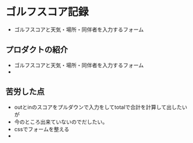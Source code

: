 # ゴルフスコア記録
- ゴルフスコアと天気・場所・同伴者を入力するフォーム 

## プロダクトの紹介
- ゴルフスコアと天気・場所・同伴者を入力するフォーム 
- 

## 苦労した点

- outとinのスコアをプルダウンで入力をしてtotalで合計を計算して出したいが
- 今のところ出来ていないのでだしたい。
- cssでフォームを整える
- 
